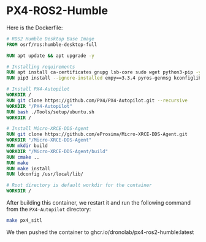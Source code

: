 # PX4-ROS2-Humble

Here is the Dockerfile:

```Dockerfile
# ROS2 Humble Desktop Base Image
FROM osrf/ros:humble-desktop-full

RUN apt update && apt upgrade -y

# Installing requirements
RUN apt install ca-certificates gnupg lsb-core sudo wget python3-pip -y
RUN pip3 install --ignore-installed empy==3.3.4 pyros-genmsg kconfiglib jsonschema

# Install PX4-Autopilot
WORKDIR /
RUN git clone https://github.com/PX4/PX4-Autopilot.git --recursive
WORKDIR "/PX4-Autopilot"
RUN bash ./Tools/setup/ubuntu.sh
WORKDIR /

# Install Micro-XRCE-DDS-Agent
RUN git clone https://github.com/eProsima/Micro-XRCE-DDS-Agent.git
WORKDIR "/Micro-XRCE-DDS-Agent"
RUN mkdir build
WORKDIR "/Micro-XRCE-DDS-Agent/build"
RUN cmake ..
RUN make
RUN make install
RUN ldconfig /usr/local/lib/

# Root directory is default workdir for the container
WORKDIR /
```

After building this container, we restart it and run the following command from the ```PX4-Autopilot``` directory:
```bash
make px4_sitl
```

We then pushed the container to ghcr.io/dronolab/px4-ros2-humble:latest
